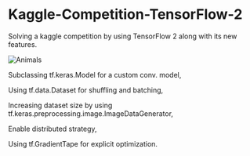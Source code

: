 # Kaggle-Competition-TensorFlow-2
Solving a kaggle competition by using TensorFlow 2 along with its new features. 

![Animals](https://storage.googleapis.com/kaggle-competitions/kaggle/5441/logos/front_page.png)

Subclassing tf.keras.Model for a custom conv. model, 

Using tf.data.Dataset for shuffling and batching,

Increasing dataset size by using tf.keras.preprocessing.image.ImageDataGenerator,

Enable distributed strategy, 

Using tf.GradientTape for explicit optimization. 
